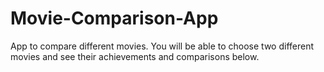 # Movie-Comparison-App

App to compare different movies. You will be able to choose two different movies and see their achievements and comparisons below.
